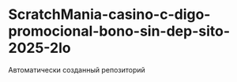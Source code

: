 # ScratchMania-casino-c-digo-promocional-bono-sin-dep-sito-2025-2lo
Автоматически созданный репозиторий
